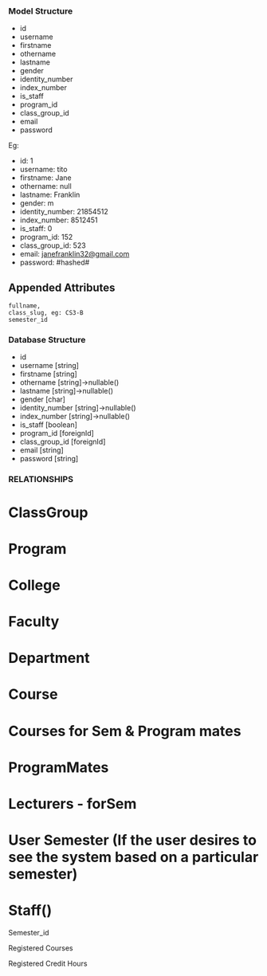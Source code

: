 ### Model Structure

- id
- username
- firstname
- othername
- lastname
- gender
- identity_number
- index_number
- is_staff
- program_id
- class_group_id 
- email
- password

Eg:
- id: 1
- username: tito
- firstname: Jane
- othername: null
- lastname: Franklin
- gender: m
- identity_number: 21854512
- index_number: 8512451
- is_staff: 0
- program_id: 152
- class_group_id: 523 
- email: janefranklin32@gmail.com
- password: #hashed#


## Appended Attributes
    fullname,
    class_slug, eg: CS3-B
    semester_id

### Database Structure
- id
- username [string]
- firstname [string]
- othername [string]->nullable()
- lastname [string]->nullable()
- gender [char]
- identity_number [string]->nullable()
- index_number [string]->nullable()
- is_staff [boolean]
- program_id [foreignId]
- class_group_id [foreignId]
- email [string]
- password [string]

### RELATIONSHIPS
# ClassGroup

# Program
<!-- ------------------------ -->
# College

# Faculty

# Department

# Course

# Courses for Sem & Program mates

# ProgramMates

# Lecturers - forSem

# User Semester (If the user desires to see the system based on a particular semester)



<!-- PUBLIC STATIC FUNCTION -->
# Staff()


<!-- Other Attributes -->
Semester_id

Registered Courses

Registered Credit Hours

